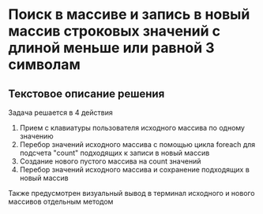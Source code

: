 # Поиск в массиве и запись в новый массив строковых значений с длиной меньше или равной 3 символам

## Текстовое описание решения

Задача решается в 4 действия
1. Прием с клавиатуры пользователя исходного массива по одному значению
2. Перебор значений исходного массива с помощью цикла foreach для подсчета "count" подходящих к записи в новый массив  
3. Создание нового пустого массива на count значений 
4. Перебор значений исходного массива и сохранение подходящих в новый массив 

Также предусмотрен визуальный вывод в терминал исходного и нового массивов отдельным методом